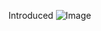    Introduced
  ![Image](https://github.com/user-attachments/assets/74371ecd-aa5a-44b6-802d-307a2586d509)
